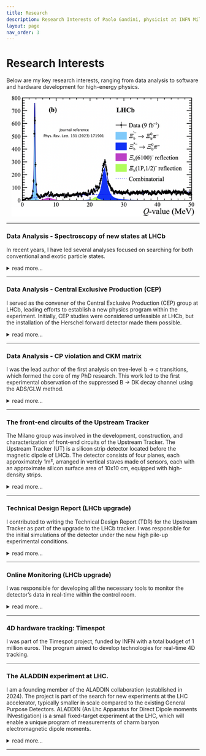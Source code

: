 ```yaml
---
title: Research
description: Research Interests of Paolo Gandini, physicist at INFN Milano, CERN, LHCb
layout: page
nav_order: 3
---
```


# Research Interests
Below are my key research interests, ranging from data analysis to software and hardware development for high-energy physics.

<p align="center">
<img src="assets/images/Xibpi.png" alt="Data Analysis" style="width:95%; border:0;">
</p>

---

### Data Analysis - Spectroscopy of new states at LHCb
In recent years, I have led several analyses focused on searching for both conventional and exotic particle states.
<details>
<summary>read more...</summary>
My primary research has centered on heavy baryons, an area that was largely unexplored before the LHC era. Since then, the LHCb experiment has become a leader in this field, and my work has contributed to the discovery of numerous new states, sparking a growing area of investigation within the scientific community. These studies were conducted either independently or within small teams—an uncommon approach in large-scale collaborations. Additionally, my research has fostered strong connections between theoretical and experimental physics, helping to bridge the gap between the two communities.
A summary of the new resonances observed at the LHC can be found [[here]](https://www.nikhef.nl/~pkoppenb/particles.html). My contributions have directly led to the experimental observation of over 12 new states, among more than 70 discovered at the LHC in the past decade.
</details>

---

### Data Analysis - Central Exclusive Production (CEP)
I served as the convener of the Central Exclusive Production (CEP) group at LHCb, leading efforts to establish a new physics program within the experiment. Initially, CEP studies were considered unfeasible at LHCb, but the installation of the Herschel forward detector made them possible.
<details>
<summary>read more...</summary>
Herschel consisted of scintillator planes positioned in the LHC tunnel, approximately 200 meters from the interaction region. Its primary function was to extend the experiment’s angular coverage and provide veto capabilities to suppress background activity. My contributions encompassed both data analysis—where I played a key role in the first publications on this topic—and experimental work, including the detector’s installation, maintenance, calibration, and repair. I was specifically responsible for its calibration and operation, as well as the design of the hardware trigger that enabled CEP event collection. Additionally, I oversaw its seamless integration into LHCb’s software and hardware framework.
This project had proven to be particularly challenging due to the synergy between low-occupancy detector operations and the broader LHCb physics program. As a pioneering initiative, every aspect had to be developed from scratch, requiring close coordination with the collaboration’s management and operational teams at the experimental site.
</details>

---

### Data Analysis - CP violation and CKM matrix
I was the lead author of the first analysis on tree-level b → c transitions, which formed the core of my PhD research. This work led to the first experimental observation of the suppressed B → DK decay channel using the ADS/GLW method.
<details>
<summary>read more...</summary>  
This final state is considered one of the golden channels for measuring the CKM matrix angle γ, a key physics objective for which the LHCb experiment was originally conceived. The tools I developed remain in use within LHCb, and the Probability Density Functions (PDFs) I designed to model partially reconstructed backgrounds—where a particle is lost in the decay chain—have been applied to asymmetry measurements in other channels involving neutral particles. Additionally, I contributed to the development of the frequentist fitter for the CKM angle γ, which continues to be a standard tool used by the collaboration today.
</details>

---

### The front-end circuits of the Upstream Tracker
The Milano group was involved in the development, construction, and characterization of front-end circuits of the Upstream Tracker. The Upstream Tracker (UT) is a silicon strip detector located before the magnetic dipole of LHCb. The detector consists of four planes, each approximately 1m², arranged in vertical staves made of sensors, each with an approximate silicon surface area of 10x10 cm, equipped with high-density strips.
<details>
<summary>read more...</summary>
The design is characterized by high detection efficiency, high strip density to manage the expected high occupancy in the detector, and a low radiation length to minimize multiple scattering. A circular cutout of the inner sensors was made to maximize the sensitive area around the beam pipe. At the Milano section, I was responsible for the entire production chain of the hybrid front-end circuits. This included the development, construction, and mechanical and electrical characterization of all the hybrid circuits currently installed on the new tracker.
The production program involved fabricating and delivering over 1,100 VERA hybrids with four chips, totaling 4,400 detector-grade chips with fewer than 1,000 non-functional channels, each with 128 channels. Additionally, more than 110 SUSI hybrids with eight chips were produced, featuring similar characteristics but double the channel density to instrument the central part of the tracker, where occupancy is highest.

The Milano team managed multiple tasks throughout the process. For glueing, a specialized bonding system using conductive glue was developed, with the adhesive undergoing radiation tests due to the high expected radiation flux. I was also responsible for irradiation campaigns to assess the radiation hardness of materials and adhesives. Bonding was carried out for all analog and digital channels, followed by a burn-in phase where each board was placed in a climatic chamber for seven days at 60°C and powered according to a specific protocol to identify early failures. Electrical testing was conducted on all channels to evaluate the bonded chips’ performance, both before and after high-temperature stress tests. Optical inspections ensured bonding quality, including sample pull tests. Finally, a controlled environment storage and transportation system was developed to guarantee safe air delivery to colleagues at Syracuse University (US), who handled the subsequent stave construction.

All aspects of this work were designed in Milano, including the techniques and the development of all the necessary tools. In addition to the production activities, I also oversaw the reorganization of the clean room, the management of shifts and workflows, and the coordination with the industries involved in the construction of the bare flexes. The construction and delivery of the circuits were completed fully according to the planned timeline.
</details>

---

### Technical Design Report (LHCb upgrade)
I contributed to writing the Technical Design Report (TDR) for the Upstream Tracker as part of the upgrade to the LHCb tracker. I was responsible for the initial simulations of the detector under the new high pile-up experimental conditions.
<details>
<summary>read more...</summary>
My role included characterizing the ghost rate and tracking efficiency to optimize the design. In addition to this simulation work, I coordinated the testing of the first silicon prototypes in beam tests (at CERN’s PS and SPS facilities), including the characterization of their performance. The results were published in the specialized journal: Testbeam studies of pre-prototype silicon strip sensors for the LHCb UT upgrade project, NIM.A 806 (2016) 244-257.
</details>

---

### Online Monitoring (LHCb upgrade)
I was responsible for developing all the necessary tools to monitor the detector’s data in real-time within the control room.
<details>
<summary>read more...</summary>
This involves integrating with the existing offline software and developing appropriate decoders for the raw banks, histogramming, hitmaps, and performance plots, which are not yet available.
</details>

---

### 4D hardware tracking: Timespot
I was part of the Timespot project, funded by INFN with a total budget of 1 million euros. The program aimed to develop technologies for real-time 4D tracking.

---

### The ALADDIN experiment at LHC.
I am a founding member of the ALADDIN collaboration (established in 2024). The project is part of the search for new experiments at the LHC accelerator, typically smaller in scale compared to the existing General Purpose Detectors. ALADDIN (An Lhc Apparatus for Direct Dipole moments INvestigation) is a small fixed-target experiment at the LHC, which will enable a unique program of measurements of charm baryon electromagnetic dipole moments.
<details>
<summary>read more...</summary>
The experiment relies on an innovative storage-ring layout capable of deflecting protons from the beam halo towards a solid target paired to a bent crystal where forward-boosted charm baryons are produced and channelled. Exploiting the spin precession induced by the channelling phenomena in the bent crystal, the magnetic and electric dipole moments can be measured by analysing the polarisation of the decaying charm baryons. The ALADDIN apparatus features a 4.4 m long spectrometer and a 5.0 m long RICH detector for particle identification, which could be installed at the LHC Insertion Region 3, without civil engineering and with minimal impact on the LHC machine operations, during the Long Shutdown 3 to start data taking in Run4.

A proof-of-principle test at the LHC, named TWOCRYST, is currently under way to demonstrate the feasibility of the proposed experiment in 2025.
</details>

---
